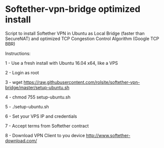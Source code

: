 # Softether-vpn-bridge optimized install
Script to install Softether VPN in Ubuntu as Local Bridge (faster than SecureNAT) and optimized TCP Congestion Control Algorithm (Google TCP BBR)

Instructions:

1 - Use a fresh install with Ubuntu 16.04 x64, like a VPS

2 - Login as root

3 - wget https://raw.githubusercontent.com/rolsite/softether-vpn-bridge/master/setup-ubuntu.sh

4 - chmod 755 setup-ubuntu.sh

5 - ./setup-ubuntu.sh

6 - Set your VPS IP and credentials

7 - Accept terms from Softether contract

8 - Download VPN Client to you device http://www.softether-download.com/
